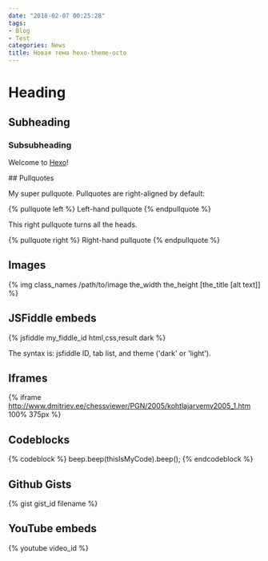 ```yaml
---
date: "2018-02-07 00:25:28"
tags: 
- Blog
- Test
categories: News
title: Новая тема hexo-theme-octo
---
```

# Heading

## Subheading

### Subsubheading
Welcome to [Hexo](https://hexo.io/)!

<!-- more -->## Pullquotes

My super pullquote. Pullquotes are right-aligned by default:

{% pullquote left %}
Left-hand pullquote
{% endpullquote %}

This right pullquote turns all the heads.

{% pullquote right %}
Right-hand pullquote
{% endpullquote %}

## Images

{% img class_names /path/to/image the_width the_height  [the_title [alt text]] %}

## JSFiddle embeds

{% jsfiddle my_fiddle_id html,css,result dark %}

The syntax is: jsfiddle ID, tab list, and theme ('dark' or 'light').

## Iframes

{% iframe http://www.dmitriev.ee/chessviewer/PGN/2005/kohtlajarvemv2005_1.htm 100% 375px %}

## Codeblocks
{% codeblock %}
    beep.beep(thisIsMyCode).beep();
{% endcodeblock %}

## Github Gists

{% gist gist_id filename %}

## YouTube embeds

{% youtube video_id %}